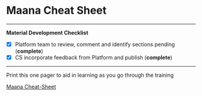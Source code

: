 # Maana Cheat Sheet

---------------------------------------------------------------------------------------------------------------

**Material Development Checklist**

* [x] Platform team to review, comment and identify sections pending \(**complete**\)
* [x] CS incorporate feedback from Platform and publish \(**complete**\)

---------------------------------------------------------------------------------------------------------------

Print this one pager to aid in learning as you go through the training

[Maana Cheat-Sheet](https://maanaimages.blob.core.windows.net/maana-q-documentation/QTraining_ppt/Cheat%20Sheet%20%282%29.docx)



